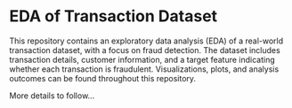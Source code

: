 # EDA of Transaction Dataset

This repository contains an exploratory data analysis (EDA) of a real-world transaction dataset, with a focus on fraud detection. The dataset includes transaction details, customer information, and a target feature indicating whether each transaction is fraudulent. Visualizations, plots, and analysis outcomes can be found throughout this repository.

More details to follow...